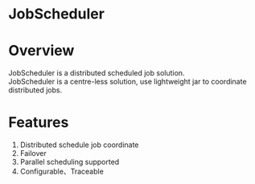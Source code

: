 # JobScheduler


# Overview
JobScheduler is a distributed scheduled job solution.  
JobScheduler is a centre-less solution, use lightweight jar to coordinate distributed jobs.

# Features
1. Distributed schedule job coordinate
2. Failover
3. Parallel scheduling supported
4. Configurable、Traceable
